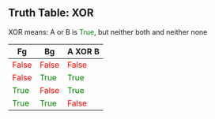 

## Truth Table: XOR


XOR means: A or B is <span style='color:green;'>True</span>, but neither both and neither none

| Fg                                     | Bg                                     | A XOR B                                |
| -------------------------------------- | -------------------------------------- | -------------------------------------- |
| <span style='color:red;'>False</span>  | <span style='color:red;'>False</span>  | <span style='color:red;'>False</span>  |
| <span style='color:red;'>False</span>  | <span style='color:green;'>True</span> | <span style='color:green;'>True</span> |
| <span style='color:green;'>True</span> | <span style='color:red;'>False</span>  | <span style='color:green;'>True</span> |
| <span style='color:green;'>True</span> | <span style='color:green;'>True</span> | <span style='color:red;'>False</span>  |

